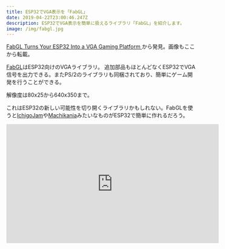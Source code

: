 ```yaml
---
title: ESP32でVGA表示を「FabGL」
date: 2019-04-22T23:00:46.247Z
description: ESP32でVGA表示を簡単に扱えるライブラリ「FabGL」を紹介します。
image: /img/fabgl.jpg
---
```

[FabGL Turns Your ESP32 Into a VGA Gaming Platform](https://blog.hackster.io/fabgl-turns-your-esp32-into-a-vga-gaming-platform-c7c1f2fe0d19)から発見。画像もここから転載。

[FabGL](http://www.fabglib.org/)はESP32向けのVGAライブラリ。
追加部品もほとんどなくESP32でVGA信号を出力できる。またPS/2のライブラリも同梱されており、簡単にゲーム開発を行うことができる。

解像度は80x25から640x350まで。

これはESP32の新しい可能性を切り開くライブラリかもしれない。FabGLを使うと[IchigoJam](https://ichigojam.net/)や[Machikania](http://www.ze.em-net.ne.jp/~kenken/machikania/)みたいなものがESP32で簡単に作れるだろう。

<iframe width="560" height="315" src="https://www.youtube.com/embed/LL8J7tjxeXA" frameborder="0" allow="accelerometer; autoplay; encrypted-media; gyroscope; picture-in-picture" allowfullscreen></iframe>
